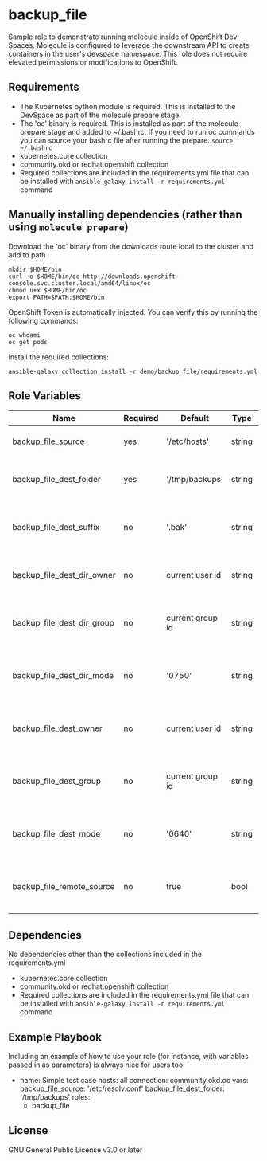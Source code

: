 # backup_file

Sample role to demonstrate running molecule inside of OpenShift Dev Spaces. Molecule is configured to leverage the downstream API to create containers in the user's devspace namespace. This role does not require elevated permissions or modifications to OpenShift.

## Requirements

- The Kubernetes python module is required. This is installed to the DevSpace as part of the molecule prepare stage.
- The 'oc' binary is required. This is installed as part of the molecule prepare stage and added to ~/.bashrc. If you need to run oc commands you can source your bashrc file after running the prepare. `source ~/.bashrc`
- kubernetes.core collection
- community.okd or redhat.openshift collection
- Required collections are included in the requirements.yml file that can be installed with `ansible-galaxy install -r requirements.yml` command

## Manually installing dependencies (rather than using `molecule prepare`)

Download the 'oc' binary from the downloads route local to the cluster and add to path

```
mkdir $HOME/bin
curl -o $HOME/bin/oc http://downloads.openshift-console.svc.cluster.local/amd64/linux/oc
chmod u+x $HOME/bin/oc
export PATH=$PATH:$HOME/bin
```

OpenShift Token is automatically injected. You can verify this by running the following commands:

```
oc whoami
oc get pods
```

Install the required collections:

```
ansible-galaxy collection install -r demo/backup_file/requirements.yml
```

## Role Variables

| Name                       | Required | Default          | Type   | Description                                    |
| -------------------------- | -------- | ---------------- | ------ | ---------------------------------------------- |
| backup_file_source         | yes      | '/etc/hosts'     | string | The file to be backed up                       |
| backup_file_dest_folder    | yes      | '/tmp/backups'   | string | The folder where backups are stored            |
| backup_file_dest_suffix    | no       | '.bak'           | string | The suffix to be appended to backup files      |
| backup_file_dest_dir_owner | no       | current user id  | string | The owner permission for back up folder        |
| backup_file_dest_dir_group | no       | current group id | string | The group permission for the back up folder    |
| backup_file_dest_dir_mode  | no       | '0750'           | string | The mode permission for the backup folder      |
| backup_file_dest_owner     | no       | current user id  | string | The owner permission for the backed up file    |
| backup_file_dest_group     | no       | current group id | string | The group permission for the backed up file    |
| backup_file_dest_mode      | no       | '0640'           | string | The mode permission for the backed up file     |
| backup_file_remote_source  | no       | true             | bool   | If the source file exists on the remote system |

## Dependencies

No dependencies other than the collections included in the requirements.yml

- kubernetes.core collection
- community.okd or redhat.openshift collection
- Required collections are included in the requirements.yml file that can be installed with `ansible-galaxy install -r requirements.yml` command

## Example Playbook

Including an example of how to use your role (for instance, with variables passed in as parameters) is always nice for users too:

- name: Simple test case
    hosts: all
    connection: community.okd.oc
    vars:
    backup_file_source: '/etc/resolv.conf'
    backup_file_dest_folder: '/tmp/backups'
    roles:
    - backup_file

## License

GNU General Public License v3.0 or later
